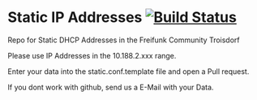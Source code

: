 # Static IP Addresses [![Build Status](https://travis-ci.org/Freifunk-Troisdorf/static-dhcp.svg?branch=master)](https://travis-ci.org/Freifunk-Troisdorf/static-dhcp)
Repo for Static DHCP Addresses in the Freifunk Community Troisdorf

Please use IP Addresses in the 10.188.2.xxx range.

Enter your data into the static.conf.template file and open a Pull request. 

If you dont work with github, send us a E-Mail with your Data.
